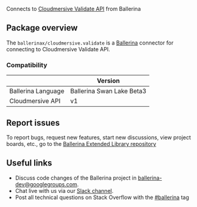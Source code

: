 Connects to [Cloudmersive Validate API](https://api.cloudmersive.com/docs/validate.asp) from Ballerina

## Package overview

The `ballerinax/cloudmersive.validate` is a [Ballerina](https://ballerina.io/) connector for connecting to Cloudmersive Validate API.

### Compatibility
|                          | Version                    |
|--------------------------|----------------------------|
| Ballerina Language       | Ballerina Swan Lake Beta3  |
| Cloudmersive API         | v1                         |

## Report issues
To report bugs, request new features, start new discussions, view project boards, etc., go to the [Ballerina Extended Library repository](https://github.com/ballerina-platform/ballerina-extended-library)

## Useful links
- Discuss code changes of the Ballerina project in [ballerina-dev@googlegroups.com](mailto:ballerina-dev@googlegroups.com).
- Chat live with us via our [Slack channel](https://ballerina.io/community/slack/).
- Post all technical questions on Stack Overflow with the [#ballerina](https://stackoverflow.com/questions/tagged/ballerina) tag

